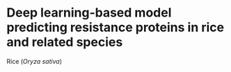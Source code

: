 # Deep learning-based model predicting resistance proteins in rice and related species

Rice (_Oryza sativa_)
